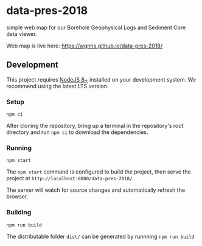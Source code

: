 # data-pres-2018
simple web map for our Borehole Geophysical Logs and Sediment Core data viewer.

Web map is live here: https://wgnhs.github.io/data-pres-2018/


## Development
This project requires [NodeJS 8+](https://nodejs.org/) installed on your development system. We recommend using the latest LTS version.

### Setup
```
npm ci
```
After cloning the repository, bring up a terminal in the repository's root directory and run `npm ci` to download the dependencies.

### Running
```
npm start
```
The `npm start` command is configured to build the project, then serve the project 
at `http://localhost:8080/data-pres-2018/`

The server will watch for source changes and automatically refresh the browser.


### Building
```
npm run build
```
The distributable folder `dist/` can be generated by runnning `npm run build`

